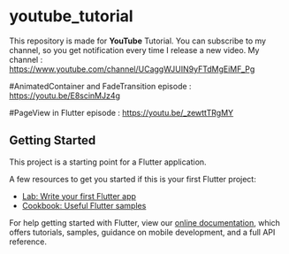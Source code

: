 # youtube_tutorial

This repository is made for **YouTube** Tutorial.
You can subscribe to my channel, so you get notification every time I release a new video.
My channel : https://www.youtube.com/channel/UCaggWJUIN9yFTdMgEiMF_Pg

#AnimatedContainer and FadeTransition episode : https://youtu.be/E8scinMJz4g

#PageView in Flutter episode : https://youtu.be/_zewttTRgMY



## Getting Started

This project is a starting point for a Flutter application.

A few resources to get you started if this is your first Flutter project:

- [Lab: Write your first Flutter app](https://flutter.dev/docs/get-started/codelab)
- [Cookbook: Useful Flutter samples](https://flutter.dev/docs/cookbook)

For help getting started with Flutter, view our
[online documentation](https://flutter.dev/docs), which offers tutorials,
samples, guidance on mobile development, and a full API reference.
